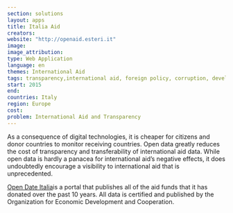 ```yaml
---
section: solutions
layout: apps
title: Italia Aid 
creators: 
website: "http://openaid.esteri.it"
image: 
image_attribution:
type: Web Application 
language: en
themes: International Aid
tags: transparency,international aid, foreign policy, corruption, development
start: 2015
end: 
countries: Italy
region: Europe
cost: 
problem: International Aid and Transparency
---
```

As a consequence of digital technologies, it is cheaper for citizens and donor countries to monitor receiving countries. Open data greatly reduces the cost of transparency and transferability of international aid data. While open data is hardly a panacea for international aid’s negative effects, it does undoubtedly encourage a visibility to international aid that is unprecedented.   

[Open Date Italia](http://openaid.esteri.it)is a portal that publishes all of the aid funds that it has donated over the past 10 years. All data is certified and published by the Organization for Economic Development and Cooperation.

